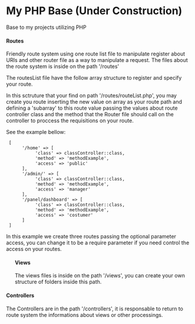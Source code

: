 # My PHP Base (Under Construction)

<body style="width: 100% !important;">
Base to my projects utilizing PHP


<h4>Routes</h4>

<p>
Friendly route system using one route list file to manipulate register about URIs and other router file as a way to manipulate a request.
The files about the route system is inside on the path '/routes'

The routesList file have the follow array structure to register and specify your route.

In this sctruture that your find on path '/routes/routeList.php', you may create you route inserting the new value on array as your route path and defining a 'subarray' to this route value  passing the values about route controller class and the method that the Router file should call on the controller to proccess the requisitions on your route. 
     
See the example bellow:

     [
          '/home' => [
               'class' => classController::class,
               'method' => 'methodExample',
               'access' => 'public'
          ],
          '/admin/' => [
               'class' => classController::class,
               'method' => 'methodExample',
               'access' => 'manager'
          ],
          '/panel/dashboard' => [
               'class' => classController::class,
               'method' => 'methodExample',
               'access' => 'costumer'
          ]
     ]

In this example we create three routes passing the optional parameter access, you can change it to be a require parameter if you need control the access on your routes.
</p>

<p>
<ul style="list-style: none;">
     <li><h4>Views</h4></li>
     <li>The views files is inside on the path '/views', you can create your own structure of folders inside this path.</li>
</ul>
</p>

<p>
<h4>Controllers</h4>
The Controllers are in the path '/controllers', it is responsable to return to route system the informations about views or other processings.
</p>

</body>
